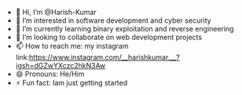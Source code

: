 - 👋 Hi, I’m @Harish-Kumar
- 👀 I’m interested in software development and cyber security
- 🌱 I’m currently learning binary exploitation and reverse engineering 
- 💞️ I’m looking to collaborate on web development projects
- 📫 How to reach me: my instagram link:https://www.instagram.com/__harishkumar.__?igsh=dGZwYXczc2hkN3Aw
- 😄 Pronouns: He/Him
- ⚡ Fun fact: Iam just getting started
